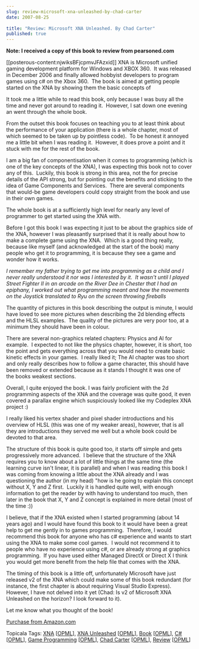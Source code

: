 ```yaml
---
slug: review-microsoft-xna-unleashed-by-chad-carter
date: 2007-08-25
 
title: "Review: Microsoft XNA Unleashed. By Chad Carter"
published: true
---
```

<p><strong>Note: I received a copy of this book to review from pearsoned.com</strong></p> <p>[[posterous-content:njwiksBFjcpmvJFAzxid]] XNA is Microsoft unified gaming development platform for Windows and XBOX 360.  It was released in December 2006 and finally allowed hobbyist developers to program games using c# on the Xbox 360.  The book is aimed at getting people started on the XNA by showing them the basic concepts of </p> <p>It took me a little while to read this book, only because I was busy all the time and never got around to reading it.  However, I sat down one evening an went through the whole book.</p> <p>From the outset this book focuses on teaching you to at least think about the performance of your application (there is a whole chapter, most of which seemed to be taken up by pointless code).  To be honest it annoyed me a little bit when I was reading it.  However, it does prove a point and it stuck with me for the rest of the book.</p> <p>I am a big fan of componentisation when it comes to programming (which is one of the key concepts of the XNA), I was expecting this book not to cover any of this.  Luckily, this book is strong in this area, not the for precise details of the API strong, but for pointing out the benefits and sticking to the idea of Game Components and Services.  There are several components that would-be game developers could copy straight from the book and use in their own games.</p> <p>The whole book is at a sufficiently high level for nearly any level of programmer to get started using the XNA with.</p> <p>Before I got this book I was expecting it just to be about the graphics side of the XNA, however I was pleasantly surprised that it is really about how to make a complete game using the XNA.  Which is a good thing really, because like myself (and acknowledged at the start of the book) many people who get it to programming, it is because they see a game and wonder how it works.</p> <p><em>I remember my father trying to get me into programming as a child and I never really understood it nor was I interested by it.  It wasn't until I played Street Fighter II in an arcade on the River Dee in Chester that I had an epiphany, I worked out what programming meant and how the movements on the Joystick translated to Ryu on the screen throwing fireballs</em></p> <p>The quantity of pictures in this book describing the output is minute, I would have loved to see more pictures when describing the 2d blending effects and the HLSL examples.  The quality of the pictures are very poor too, at a minimum they should have been in colour.</p> <p>There are several non-graphics related chapters: Physics and AI for example.  I expected to not like the physics chapter, however, it is short, too the point and gets everything across that you would need to create basic kinetic effects in your games.  I really liked it; The AI chapter was too short and only really describes how to follow a game character, this should have been removed or extended because as it stands I thought it was one of the books weakest sections.  </p> <p>Overall, I quite enjoyed the book. I was fairly proficient with the 2d programming aspects of the XNA and the coverage was quite good, it even covered a parallax engine which suspiciously looked like my Codeplex XNA project :) </p> <p>I really liked his vertex shader and pixel shader introductions and his overview of HLSL (this was one of my weaker areas), however, that is all they are introductions they served me well but a whole book could be devoted to that area.</p> <p>The structure of this book is quite good too, it starts off simple and gets progressively more advanced.  I believe that the structure of the XNA requires you to know about a lot of little things at the same time (the learning curve isn't linear, it is parallel) and when I was reading this book I was coming from knowing a little about the XNA already and I was questioning the author (in my head) "how is he going to explain this concept without X, Y and Z first.  Luckily it is handled quite well, with enough information to get the reader by with having to understand too much, then later in the book that X, Y and Z concept is explained in more detail (most of the time :))</p> <p>I believe, that if the XNA existed when I started programming (about 14 years ago) and I would have found this book to it would have been a great help to get me gently in to games programming.  Therefore, I would recommend this book for anyone who has c# experience and wants to start using the XNA to make some cool games.  I would not recommend it to people who have no experience using c#, or are already strong at graphics programming.  If you have used either Managed DirectX or Direct X I think you would get more benefit from the help file that comes with the XNA.</p> <p>The timing of this book is a little off, unfortunately Microsoft have just released v2 of the XNA which could make some of this book redundant (for instance, the first chapter is about requiring Visual Studio Express).  However, I have not delved into it yet (Chad: Is v2 of Microsoft XNA Unleashed on the horizon? I look forward to it).</p> <p>Let me know what you thought of the book!</p> <p><a href="http://www.amazon.com/gp/product/0672329646?ie=UTF8&amp;tag=cnetfra-20&amp;linkCode=as2&amp;camp=1789&amp;creative=9325&amp;creativeASIN=0672329646" title="XNA Unleashed">Purchase from Amazon.com</a></p> <div class="wlWriterSmartContent" style="padding-right: 0px; display: inline; padding-left: 0px; padding-bottom: 0px; margin: 0px; padding-top: 0px;">Topicala Tags: <a href="http://www.topicala.com/tag/XNA" rel="tag">XNA</a> [<a href="http://www.topicala.com/opml/XNA.opml">OPML</a>], <a href="http://www.topicala.com/tag/XNA%20Unleashed" rel="tag">XNA Unleashed</a> [<a href="http://www.topicala.com/opml/XNA%20Unleashed.opml">OPML</a>], <a href="http://www.topicala.com/tag/Book" rel="tag">Book</a> [<a href="http://www.topicala.com/opml/Book.opml">OPML</a>], <a href="http://www.topicala.com/tag/C#" rel="tag">C#</a> [<a href="http://www.topicala.com/opml/C#.opml">OPML</a>], <a href="http://www.topicala.com/tag/Game%20Programming" rel="tag">Game Programming</a> [<a href="http://www.topicala.com/opml/Game%20Programming.opml">OPML</a>], <a href="http://www.topicala.com/tag/Chad%20Carter" rel="tag">Chad Carter</a> [<a href="http://www.topicala.com/opml/Chad%20Carter.opml">OPML</a>], <a href="http://www.topicala.com/tag/Review" rel="tag">Review</a> [<a href="http://www.topicala.com/opml/Review.opml">OPML</a>]</div><div class="blogger-post-footer"><img class="posterous_download_image" src="https://blogger.googleusercontent.com/tracker/8109338-764321905437659093?l=www.kinlan.co.uk%2Findex.html" height="1" alt="" width="1" /></div>

